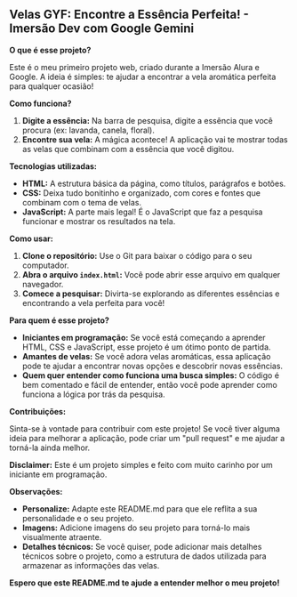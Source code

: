 
## Velas GYF: Encontre a Essência Perfeita! ️- Imersão Dev com Google Gemini

**O que é esse projeto?**

Este é o meu primeiro projeto web, criado durante a Imersão Alura e Google. A ideia é simples: te ajudar a encontrar a vela aromática perfeita para qualquer ocasião! 

**Como funciona?**

1. **Digite a essência:** Na barra de pesquisa, digite a essência que você procura (ex: lavanda, canela, floral).
2. **Encontre sua vela:** A mágica acontece! A aplicação vai te mostrar todas as velas que combinam com a essência que você digitou.

**Tecnologias utilizadas:**

* **HTML:** A estrutura básica da página, como títulos, parágrafos e botões.
* **CSS:** Deixa tudo bonitinho e organizado, com cores e fontes que combinam com o tema de velas.
* **JavaScript:** A parte mais legal! É o JavaScript que faz a pesquisa funcionar e mostrar os resultados na tela.

**Como usar:**

1. **Clone o repositório:** Use o Git para baixar o código para o seu computador.
2. **Abra o arquivo `index.html`:** Você pode abrir esse arquivo em qualquer navegador.
3. **Comece a pesquisar:** Divirta-se explorando as diferentes essências e encontrando a vela perfeita para você!

**Para quem é esse projeto?**

* **Iniciantes em programação:** Se você está começando a aprender HTML, CSS e JavaScript, esse projeto é um ótimo ponto de partida.
* **Amantes de velas:** Se você adora velas aromáticas, essa aplicação pode te ajudar a encontrar novas opções e descobrir novas essências.
* **Quem quer entender como funciona uma busca simples:** O código é bem comentado e fácil de entender, então você pode aprender como funciona a lógica por trás da pesquisa.

**Contribuições:**

Sinta-se à vontade para contribuir com este projeto! Se você tiver alguma ideia para melhorar a aplicação, pode criar um "pull request" e me ajudar a torná-la ainda melhor.

**Disclaimer:** Este é um projeto simples e feito com muito carinho por um iniciante em programação. 

**Observações:**

* **Personalize:** Adapte este README.md para que ele reflita a sua personalidade e o seu projeto.
* **Imagens:** Adicione imagens do seu projeto para torná-lo mais visualmente atraente.
* **Detalhes técnicos:** Se você quiser, pode adicionar mais detalhes técnicos sobre o projeto, como a estrutura de dados utilizada para armazenar as informações das velas.

**Espero que este README.md te ajude a entender melhor o meu projeto!**
